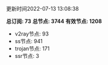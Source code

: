 更新时间2022-07-13 13:08:38

**总订阅: 73**
**总节点: 3744**
**有效节点: 1208**
- v2ray节点: 93
- ss节点: 941
- trojan节点: 171
- ssr节点: 3
